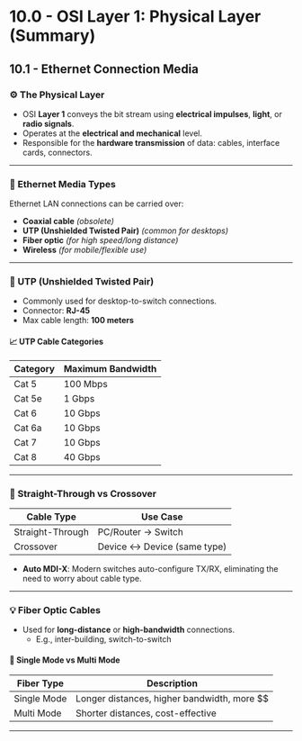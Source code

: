 # 10.0 - OSI Layer 1: Physical Layer (Summary)

## 10.1 - Ethernet Connection Media

### ⚙️ The Physical Layer

- OSI **Layer 1** conveys the bit stream using **electrical impulses**, **light**, or **radio signals**.
- Operates at the **electrical and mechanical** level.
- Responsible for the **hardware transmission** of data: cables, interface cards, connectors.

---

### 🔌 Ethernet Media Types

Ethernet LAN connections can be carried over:

- **Coaxial cable** *(obsolete)*
- **UTP (Unshielded Twisted Pair)** *(common for desktops)*
- **Fiber optic** *(for high speed/long distance)*
- **Wireless** *(for mobile/flexible use)*

---

### 🧵 UTP (Unshielded Twisted Pair)

- Commonly used for desktop-to-switch connections.
- Connector: **RJ-45**
- Max cable length: **100 meters**

#### 📈 UTP Cable Categories

| Category | Maximum Bandwidth |
|----------|-------------------|
| Cat 5    | 100 Mbps          |
| Cat 5e   | 1 Gbps            |
| Cat 6    | 10 Gbps           |
| Cat 6a   | 10 Gbps           |
| Cat 7    | 10 Gbps           |
| Cat 8    | 40 Gbps           |

---

### 🔁 Straight-Through vs Crossover

| Cable Type       | Use Case                                 |
|------------------|-------------------------------------------|
| Straight-Through | PC/Router → Switch                        |
| Crossover        | Device ↔ Device (same type)               |

- **Auto MDI-X**: Modern switches auto-configure TX/RX, eliminating the need to worry about cable type.

---

### 💡 Fiber Optic Cables

- Used for **long-distance** or **high-bandwidth** connections.
  - E.g., inter-building, switch-to-switch

#### 🔬 Single Mode vs Multi Mode

| Fiber Type   | Description                                   |
|--------------|-----------------------------------------------|
| Single Mode  | Longer distances, higher bandwidth, more $$   |
| Multi Mode   | Shorter distances, cost-effective             |

---
